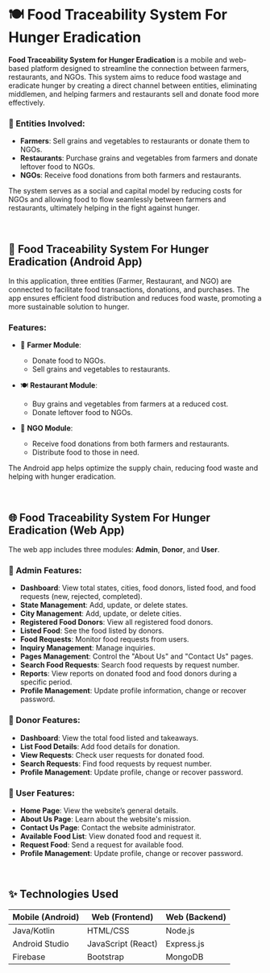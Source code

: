 # 🍽️ Food Traceability System For Hunger Eradication

**Food Traceability System for Hunger Eradication** is a mobile and web-based platform designed to streamline the connection between farmers, restaurants, and NGOs. This system aims to reduce food wastage and eradicate hunger by creating a direct channel between entities, eliminating middlemen, and helping farmers and restaurants sell and donate food more effectively.

### 🚜 Entities Involved:

- **Farmers**: Sell grains and vegetables to restaurants or donate them to NGOs.
- **Restaurants**: Purchase grains and vegetables from farmers and donate leftover food to NGOs.
- **NGOs**: Receive food donations from both farmers and restaurants.

The system serves as a social and capital model by reducing costs for NGOs and allowing food to flow seamlessly between farmers and restaurants, ultimately helping in the fight against hunger.

<br>

## 📱 Food Traceability System For Hunger Eradication (Android App)

In this application, three entities (Farmer, Restaurant, and NGO) are connected to facilitate food transactions, donations, and purchases. The app ensures efficient food distribution and reduces food waste, promoting a more sustainable solution to hunger.

### Features:
- 🌾 **Farmer Module**:
  - Donate food to NGOs.
  - Sell grains and vegetables to restaurants.

- 🍽️ **Restaurant Module**:
  - Buy grains and vegetables from farmers at a reduced cost.
  - Donate leftover food to NGOs.

- 🏥 **NGO Module**:
  - Receive food donations from both farmers and restaurants.
  - Distribute food to those in need.

The Android app helps optimize the supply chain, reducing food waste and helping with hunger eradication.

<br>

## 🌐 Food Traceability System For Hunger Eradication (Web App)

The web app includes three modules: **Admin**, **Donor**, and **User**.

### 🔧 Admin Features:
- **Dashboard**: View total states, cities, food donors, listed food, and food requests (new, rejected, completed).
- **State Management**: Add, update, or delete states.
- **City Management**: Add, update, or delete cities.
- **Registered Food Donors**: View all registered food donors.
- **Listed Food**: See the food listed by donors.
- **Food Requests**: Monitor food requests from users.
- **Inquiry Management**: Manage inquiries.
- **Pages Management**: Control the "About Us" and "Contact Us" pages.
- **Search Food Requests**: Search food requests by request number.
- **Reports**: View reports on donated food and food donors during a specific period.
- **Profile Management**: Update profile information, change or recover password.

### 🍴 Donor Features:
- **Dashboard**: View the total food listed and takeaways.
- **List Food Details**: Add food details for donation.
- **View Requests**: Check user requests for donated food.
- **Search Requests**: Find food requests by request number.
- **Profile Management**: Update profile, change or recover password.

### 👤 User Features:
- **Home Page**: View the website’s general details.
- **About Us Page**: Learn about the website's mission.
- **Contact Us Page**: Contact the website administrator.
- **Available Food List**: View donated food and request it.
- **Request Food**: Send a request for available food.
- **Profile Management**: Update profile, change or recover password.

<br>

## ✨ Technologies Used

| Mobile (Android) | Web (Frontend)   | Web (Backend)  |
| ---------------- | ---------------- | -------------- |
| Java/Kotlin      | HTML/CSS         | Node.js        |
| Android Studio   | JavaScript (React)| Express.js     |
| Firebase         | Bootstrap        | MongoDB        |

<br>
